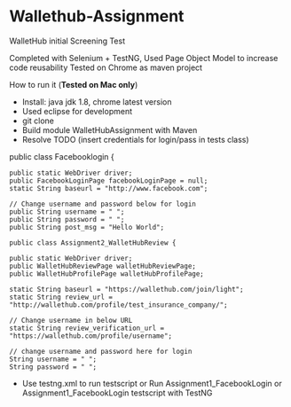 # Wallethub-Assignment
WalletHub initial Screening Test

Completed with Selenium + TestNG, Used Page Object Model to increase code reusability Tested on Chrome as maven project

How to run it (<b>Tested on Mac only</b>)

<ul><li>Install: java jdk 1.8, chrome latest version</li>
  <li>Used eclipse for development</li>
	<li>git clone</li>
	<li>Build module WalletHubAssignment with Maven</li>
	<li>Resolve TODO (insert credentials for login/pass in tests class)</li></ul>

public class Facebooklogin {

	public static WebDriver driver;
	public FacebookLoginPage facebookLoginPage = null;
	static String baseurl = "http://www.facebook.com";

	// Change username and password below for login
	public String username = " ";
	public String password = " ";
	public String post_msg = "Hello World";

	public class Assignment2_WalletHubReview {

	public static WebDriver driver;
	public WalletHubReviewPage walletHubReviewPage;
	public WalletHubProfilePage walletHubProfilePage;

	static String baseurl = "https://wallethub.com/join/light";
	static String review_url = "http://wallethub.com/profile/test_insurance_company/";

	// Change username in below URL
	static String review_verification_url = "https://wallethub.com/profile/username";

	// change username and password here for login
	String username = " ";
	String password = " ";

<ul><li>Use testng.xml to run testscript or Run Assignment1_FacebookLogin or Assignment1_FacebookLogin testscript with TestNG</li></ul>
